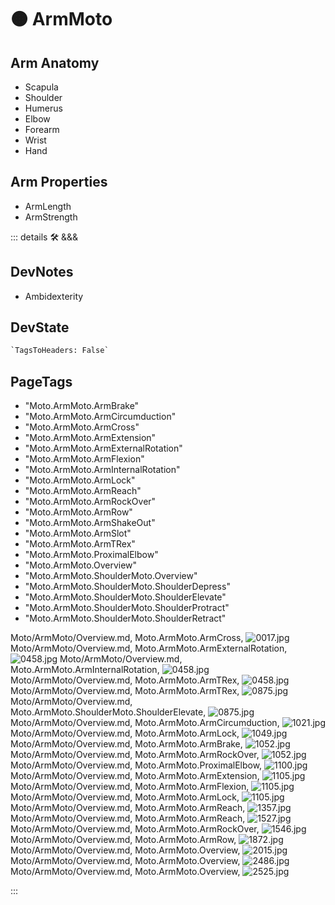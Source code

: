 
# 🟠 <moto>ArmMoto</moto>

## Arm Anatomy

- Scapula
- Shoulder
- Humerus
- Elbow
- Forearm
- Wrist
- Hand

## Arm Properties

- ArmLength
- ArmStrength

::: details 🛠 <dev>&&&</dev>

## DevNotes

- Ambidexterity

## DevState

```py
`TagsToHeaders: False`
```

<h2>PageTags</h2>

- "Moto.ArmMoto.ArmBrake"
- "Moto.ArmMoto.ArmCircumduction"
- "Moto.ArmMoto.ArmCross"
- "Moto.ArmMoto.ArmExtension"
- "Moto.ArmMoto.ArmExternalRotation"
- "Moto.ArmMoto.ArmFlexion"
- "Moto.ArmMoto.ArmInternalRotation"
- "Moto.ArmMoto.ArmLock"
- "Moto.ArmMoto.ArmReach"
- "Moto.ArmMoto.ArmRockOver"
- "Moto.ArmMoto.ArmRow"
- "Moto.ArmMoto.ArmShakeOut"
- "Moto.ArmMoto.ArmSlot"
- "Moto.ArmMoto.ArmTRex"
- "Moto.ArmMoto.ProximalElbow"
- "Moto.ArmMoto.Overview"
- "Moto.ArmMoto.ShoulderMoto.Overview"
- "Moto.ArmMoto.ShoulderMoto.ShoulderDepress"
- "Moto.ArmMoto.ShoulderMoto.ShoulderElevate"
- "Moto.ArmMoto.ShoulderMoto.ShoulderProtract"
- "Moto.ArmMoto.ShoulderMoto.ShoulderRetract"

Moto/ArmMoto/Overview.md, <dev>Moto.ArmMoto.ArmCross</dev>, ![0017.jpg](/PaperPhoto/0017.jpg)
Moto/ArmMoto/Overview.md, <dev>Moto.ArmMoto.ArmExternalRotation</dev>, ![0458.jpg](/PaperPhoto/0458.jpg)
Moto/ArmMoto/Overview.md, <dev>Moto.ArmMoto.ArmInternalRotation</dev>, ![0458.jpg](/PaperPhoto/0458.jpg)
Moto/ArmMoto/Overview.md, <dev>Moto.ArmMoto.ArmTRex</dev>, ![0458.jpg](/PaperPhoto/0458.jpg)
Moto/ArmMoto/Overview.md, <dev>Moto.ArmMoto.ArmTRex</dev>, ![0875.jpg](/PaperPhoto/0875.jpg)
Moto/ArmMoto/Overview.md, <dev>Moto.ArmMoto.ShoulderMoto.ShoulderElevate</dev>, ![0875.jpg](/PaperPhoto/0875.jpg)
Moto/ArmMoto/Overview.md, <dev>Moto.ArmMoto.ArmCircumduction</dev>, ![1021.jpg](/PaperPhoto/1021.jpg)
Moto/ArmMoto/Overview.md, <dev>Moto.ArmMoto.ArmLock</dev>, ![1049.jpg](/PaperPhoto/1049.jpg)
Moto/ArmMoto/Overview.md, <dev>Moto.ArmMoto.ArmBrake</dev>, ![1052.jpg](/PaperPhoto/1052.jpg)
Moto/ArmMoto/Overview.md, <dev>Moto.ArmMoto.ArmRockOver</dev>, ![1052.jpg](/PaperPhoto/1052.jpg)
Moto/ArmMoto/Overview.md, <dev>Moto.ArmMoto.ProximalElbow</dev>, ![1100.jpg](/PaperPhoto/1100.jpg)
Moto/ArmMoto/Overview.md, <dev>Moto.ArmMoto.ArmExtension</dev>, ![1105.jpg](/PaperPhoto/1105.jpg)
Moto/ArmMoto/Overview.md, <dev>Moto.ArmMoto.ArmFlexion</dev>, ![1105.jpg](/PaperPhoto/1105.jpg)
Moto/ArmMoto/Overview.md, <dev>Moto.ArmMoto.ArmLock</dev>, ![1105.jpg](/PaperPhoto/1105.jpg)
Moto/ArmMoto/Overview.md, <dev>Moto.ArmMoto.ArmReach</dev>, ![1357.jpg](/PaperPhoto/1357.jpg)
Moto/ArmMoto/Overview.md, <dev>Moto.ArmMoto.ArmReach</dev>, ![1527.jpg](/PaperPhoto/1527.jpg)
Moto/ArmMoto/Overview.md, <dev>Moto.ArmMoto.ArmRockOver</dev>, ![1546.jpg](/PaperPhoto/1546.jpg)
Moto/ArmMoto/Overview.md, <dev>Moto.ArmMoto.ArmRow</dev>, ![1872.jpg](/PaperPhoto/1872.jpg)
Moto/ArmMoto/Overview.md, <dev>Moto.ArmMoto.Overview</dev>, ![2015.jpg](/PaperPhoto/2015.jpg)
Moto/ArmMoto/Overview.md, <dev>Moto.ArmMoto.Overview</dev>, ![2486.jpg](/PaperPhoto/2486.jpg)
Moto/ArmMoto/Overview.md, <dev>Moto.ArmMoto.Overview</dev>, ![2525.jpg](/PaperPhoto/2525.jpg)

:::
